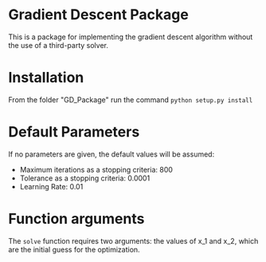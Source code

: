 # Gradient Descent Package

This is a package for implementing the gradient descent algorithm without the use of a third-party solver. 

# Installation

From the folder "GD_Package" run the command `python setup.py install`

# Default Parameters

If no parameters are given, the default values will be assumed:

* Maximum iterations as a stopping criteria: 800
* Tolerance as a stopping criteria: 0.0001
* Learning Rate: 0.01

# Function arguments

The `solve` function requires two arguments: the values of x_1 and x_2, which are the initial guess for the optimization.
